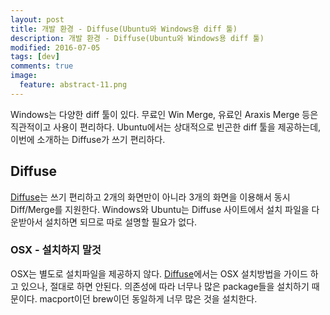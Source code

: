 ```yaml
---
layout: post
title: 개발 환경 - Diffuse(Ubuntu와 Windows용 diff 툴)
description: 개발 환경 - Diffuse(Ubuntu와 Windows용 diff 툴)
modified: 2016-07-05
tags: [dev]
comments: true
image:
  feature: abstract-11.png
---
```

Windows는 다양한 diff 툴이 있다. 무료인 Win Merge, 유료인 Araxis Merge 등은 직관적이고 사용이 편리하다. 
Ubuntu에서는 상대적으로 빈곤한 diff 툴을 제공하는데, 이번에 소개하는 Diffuse가 쓰기 편리하다. 

## Diffuse

[Diffuse](http://diffuse.sourceforge.net/download.html)는 쓰기 편리하고 2개의 화면만이 아니라 3개의 화면을 이용해서 동시 Diff/Merge를 지원한다. 
Windows와 Ubuntu는 Diffuse 사이트에서 설치 파일을 다운받아서 설치하면 되므로 따로 설명할 필요가 없다.  

### OSX - 설치하지 말것 

OSX는 별도로 설치파일을 제공하지 않다. 
[Diffuse](http://diffuse.sourceforge.net/download.html)에서는 OSX 설치방법을 가이드 하고 있으나, 절대로 하면 안된다. 
의존성에 따라 너무나 많은 package들을 설치하기 때문이다. macport이던 brew이던 동일하게 너무 많은 것을 설치한다. 
